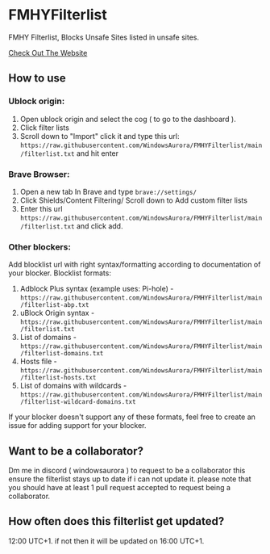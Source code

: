 # FMHYFilterlist
FMHY Filterlist, Blocks Unsafe Sites listed in unsafe sites.

[Check Out The Website](https://windowsaurora.github.io/FMHYFilterlist/site/index.html)
## How to use
### Ublock origin:
1. Open ublock origin and select the cog ( to go to the dashboard ).
2. Click filter lists 
3. Scroll down to "Import" click it and type this url: ```https://raw.githubusercontent.com/WindowsAurora/FMHYFilterlist/main/filterlist.txt``` and hit enter
### Brave Browser:
1. Open a new tab In Brave and type ```brave://settings/```
2. Click Shields/Content Filtering/ Scroll down to Add custom filter lists
3. Enter this url ```https://raw.githubusercontent.com/WindowsAurora/FMHYFilterlist/main/filterlist.txt``` and click add.
### Other blockers:
Add blocklist url with right syntax/formatting according to documentation of your blocker.
Blocklist formats:
1. Adblock Plus syntax (example uses: Pi-hole) - ```https://raw.githubusercontent.com/WindowsAurora/FMHYFilterlist/main/filterlist-abp.txt```
2. uBlock Origin syntax - ```https://raw.githubusercontent.com/WindowsAurora/FMHYFilterlist/main/filterlist.txt```
3. List of domains - ```https://raw.githubusercontent.com/WindowsAurora/FMHYFilterlist/main/filterlist-domains.txt```
4. Hosts file - ```https://raw.githubusercontent.com/WindowsAurora/FMHYFilterlist/main/filterlist-hosts.txt```
5. List of domains with wildcards - ```https://raw.githubusercontent.com/WindowsAurora/FMHYFilterlist/main/filterlist-wildcard-domains.txt```

If your blocker doesn't support any of these formats, feel free to create an issue for adding support for your blocker.

## Want to be a collaborator?

Dm me in discord ( windowsaurora ) to request to be a collaborator this ensure the filterlist stays up to date if i can not update it. please note that you should have at least 1 pull request accepted to request being a collaborator.

## How often does this filterlist get updated?

12:00 UTC+1. if not then it will be updated on 16:00 UTC+1.